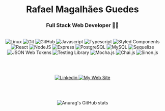 <h1 align="center">
  Rafael Magalhães Guedes
</h1>
<h3 align="center">
  Full Stack Web Developer 👨‍💻
</h3>
<br />
<div align="center">
  <img alt="Linux" src="https://img.shields.io/badge/Linux-FCC624?style=for-the-badge&logo=linux&logoColor=black">
  <img alt="Git" src="https://img.shields.io/badge/GIT-E44C30?style=for-the-badge&logo=git&logoColor=white">
  <img alt="GitHub" src="https://img.shields.io/badge/GitHub-100000?style=for-the-badge&logo=github&logoColor=white">
  <img alt="Javascript" src="https://img.shields.io/badge/JavaScript-323330?style=for-the-badge&logo=javascript&logoColor=F7DF1E">
  <img alt="Typescript" src="https://img.shields.io/badge/TypeScript-007ACC?style=for-the-badge&logo=typescript&logoColor=white">
  <img alt="Styled Components" src="https://img.shields.io/badge/styled--components-DB7093?style=for-the-badge&logo=styled-components&logoColor=white">
  <img alt="React" src="https://img.shields.io/badge/React-20232A?style=for-the-badge&logo=react&logoColor=61DAFB">
  <img alt="NodeJS" src="https://img.shields.io/badge/Node.js-43853D?style=for-the-badge&logo=node.js&logoColor=white">
  <img alt="Express" src="https://img.shields.io/badge/Express.js-404D59?style=for-the-badge">
  <img alt="PostgreSQL" src="https://img.shields.io/badge/PostgreSQL-316192?style=for-the-badge&logo=postgresql&logoColor=white">
  <img alt="MySQL" src="https://img.shields.io/badge/MySQL-00000F?style=for-the-badge&logo=mysql&logoColor=white">
  <img alt="Sequelize" src="https://img.shields.io/badge/sequelize-323330?style=for-the-badge&logo=sequelize&logoColor=blue">
  <img alt="JSON Web Tokens" src="https://img.shields.io/badge/JWT-black?style=for-the-badge&logo=JSON%20web%20tokens">
  <img alt="Testing Library" src="https://img.shields.io/badge/testing%20library-323330?style=for-the-badge&logo=testing-library&logoColor=red">
  <img alt="Mocha.js" src="https://img.shields.io/badge/mocha.js-323330?style=for-the-badge&logo=mocha&logoColor=Brown">
  <img alt="Chai.js" src="https://img.shields.io/badge/chai.js-323330?style=for-the-badge&logo=chai&logoColor=red">
  <img alt="Sinon.js" src="https://img.shields.io/badge/sinon.js-323330?style=for-the-badge&logo=sinon">
</div>

<br /><br />
<div align="center">
  <a href="https://www.linkedin.com/in/rafael-magalh%C3%A3es-guedes/" target="_blank">
    <img src="https://img.shields.io/badge/LinkedIn-0077B5?style=for-the-badge&logo=linkedin&logoColor=white" alt="Linkedin">
  </a>
  <a href="https://my-portfolio-six-topaz-56.vercel.app/" target="_blank">  
    <img src="https://img.shields.io/badge/website-000000?style=for-the-badge&logo=About.me&logoColor=white" alt="My Web Site">
  </a>
</div>

<br /><br />

<div align="center">
  <img src="https://github-readme-stats.vercel.app/api?username=rafaelmagalhaesguedes&show_icons=true&theme=transparent" alt="Anurag's GitHub stats">
</div>

